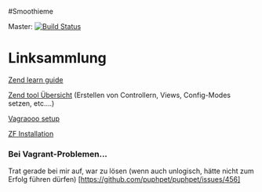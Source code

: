 
#Smoothieme

Master: [![Build Status](https://api.travis-ci.org/zendframework/zf1.png?branch=master)](https://travis-ci.org/zendframework/zf1)

Linksammlung
=================
[Zend learn guide](http://framework.zend.com/manual/1.12/de/learning.html)

[Zend tool Übersicht](http://richardjh.org/files/richardjh_zend-tool.pdf) (Erstellen von Controllern, Views, Config-Modes setzen, etc....)

[Vagraooo setup](https://github.com/sadeq89/smoothieme/blob/master/DEVELOPMENT_README.md)

[ZF Installation](https://github.com/sadeq89/smoothieme/blob/master/INSTALL.md)
### Bei Vagrant-Problemen...
Trat gerade bei mir auf, war zu lösen (wenn auch unlogisch, hätte nicht zum Erfolg führen dürfen)
[https://github.com/puphpet/puphpet/issues/456]
